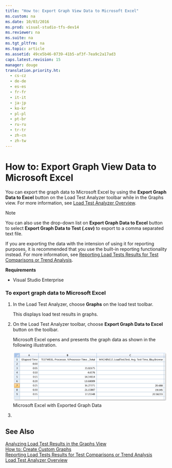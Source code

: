 ```yaml
---
title: "How to: Export Graph View Data to Microsoft Excel"
ms.custom: na
ms.date: 10/03/2016
ms.prod: visual-studio-tfs-dev14
ms.reviewer: na
ms.suite: na
ms.tgt_pltfrm: na
ms.topic: article
ms.assetid: 49ce5b46-0739-41b5-af3f-7ea9c2a17ad3
caps.latest.revision: 15
manager: douge
translation.priority.ht: 
  - cs-cz
  - de-de
  - es-es
  - fr-fr
  - it-it
  - ja-jp
  - ko-kr
  - pl-pl
  - pt-br
  - ru-ru
  - tr-tr
  - zh-cn
  - zh-tw
---
```

# How to: Export Graph View Data to Microsoft Excel
You can export the graph data to Microsoft Excel by using the **Export Graph Data to Excel** button on the Load Test Analyzer toolbar while in the Graphs view. For more information, see [Load Test Analyzer Overview](../dv_TeamTestALM/Load-Test-Analyzer-Overview.md).  
  
> [!NOTE]
>  You can also use the drop-down list on **Export Graph Data to Excel** button to select **Export Graph Data to Test (.csv)** to export to a comma separated text file.  
  
 If you are exporting the data with the intension of using it for reporting purposes, it is recommended that you use the built-in reporting functionality instead. For more information, see [Reporting Load Tests Results for Test Comparisons or Trend Analysis](../dv_TeamTestALM/Reporting-Load-Tests-Results-for-Test-Comparisons-or-Trend-Analysis.md).  
  
 **Requirements**  
  
-   Visual Studio Enterprise  
  
### To export graph data to Microsoft Excel  
  
1.  In the Load Test Analyzer, choose **Graphs** on the load test toolbar.  
  
     This displays load test results in graphs.  
  
2.  On the Load Test Analyzer toolbar, choose **Export Graph Data to Excel** button on the toolbar.  
  
     Microsoft Excel opens and presents the graph data as shown in the following illustration.  
  
     ![Microsoft Excel with exported graph data](../dv_TeamTestALM/media/Excel_exportedgraph.png "Excel_exportedgraph")  
Microsoft Excel with Exported Graph Data  
  
3.  
  
## See Also  
 [Analyzing Load Test Results in the Graphs View](../dv_TeamTestALM/Analyzing-Load-Test-Results-in-the-Graphs-View-of-the-Load-Test-Analyzer.md)   
 [How to: Create Custom Graphs](../dv_TeamTestALM/How-to--Create-Custom-Graphs-in-Load-Test-Results.md)   
 [Reporting Load Tests Results for Test Comparisons or Trend Analysis](../dv_TeamTestALM/Reporting-Load-Tests-Results-for-Test-Comparisons-or-Trend-Analysis.md)   
 [Load Test Analyzer Overview](../dv_TeamTestALM/Load-Test-Analyzer-Overview.md)